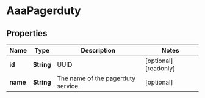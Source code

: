 

# AaaPagerduty


## Properties

| Name | Type | Description | Notes |
|------------ | ------------- | ------------- | -------------|
|**id** | **String** | UUID |  [optional] [readonly] |
|**name** | **String** | The name of the pagerduty service. |  [optional] |



